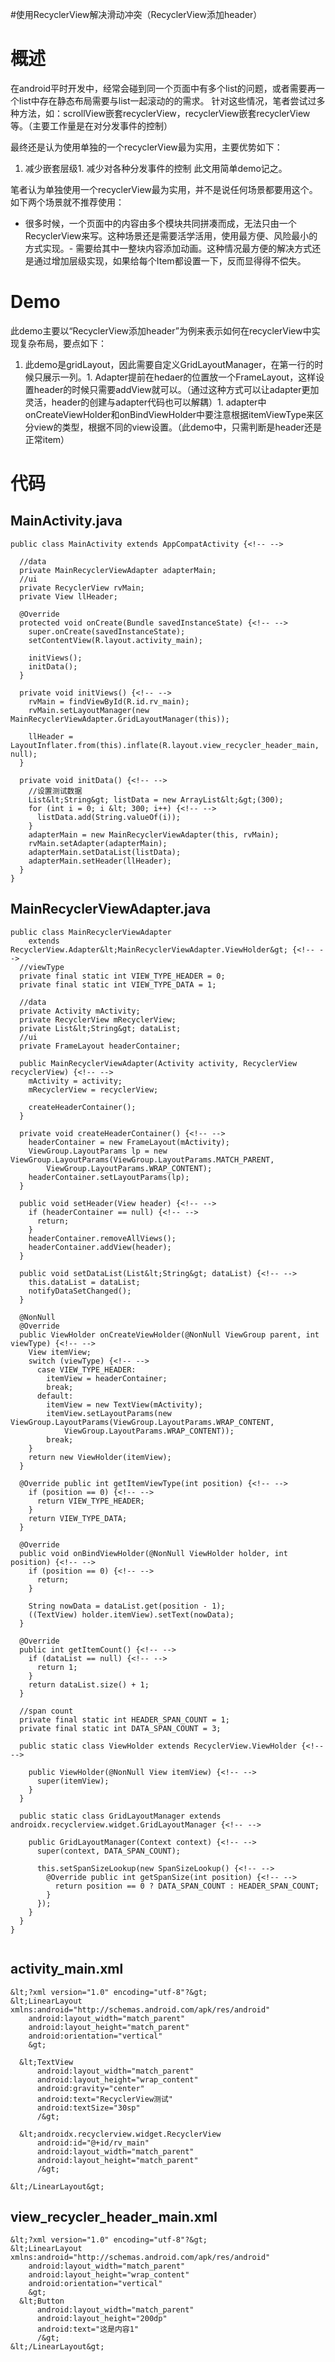 #使用RecyclerView解决滑动冲突（RecyclerView添加header）
# 概述

在android平时开发中，经常会碰到同一个页面中有多个list的问题，或者需要再一个list中存在静态布局需要与list一起滚动的的需求。 针对这些情况，笔者尝试过多种方法，如：scrollView嵌套recyclerView，recyclerView嵌套recyclerView等。（主要工作量是在对分发事件的控制）

最终还是认为使用单独的一个recyclerView最为实用，主要优势如下：
1. 减少嵌套层级1. 减少对各种分发事件的控制
此文用简单demo记之。

>  
 笔者认为单独使用一个recyclerView最为实用，并不是说任何场景都要用这个。如下两个场景就不推荐使用： 
 - 很多时候，一个页面中的内容由多个模块共同拼凑而成，无法只由一个RecyclerView来写。这种场景还是需要活学活用，使用最方便、风险最小的方式实现。- 需要给其中一整块内容添加动画。这种情况最方便的解决方式还是通过增加层级实现，如果给每个Item都设置一下，反而显得得不偿失。 


# Demo

此demo主要以“RecyclerView添加header”为例来表示如何在recyclerView中实现复杂布局，要点如下：
1. 此demo是gridLayout，因此需要自定义GridLayoutManager，在第一行的时候只展示一列。1. Adapter提前在hedaer的位置放一个FrameLayout，这样设置header的时候只需要addView就可以。（通过这种方式可以让adapter更加灵活，header的创建与adapter代码也可以解耦）1. adapter中onCreateViewHolder和onBindViewHolder中要注意根据itemViewType来区分view的类型，根据不同的view设置。（此demo中，只需判断是header还是正常item）
# 代码

## MainActivity.java

```
public class MainActivity extends AppCompatActivity {<!-- -->

  //data
  private MainRecyclerViewAdapter adapterMain;
  //ui
  private RecyclerView rvMain;
  private View llHeader;

  @Override
  protected void onCreate(Bundle savedInstanceState) {<!-- -->
    super.onCreate(savedInstanceState);
    setContentView(R.layout.activity_main);

    initViews();
    initData();
  }

  private void initViews() {<!-- -->
    rvMain = findViewById(R.id.rv_main);
    rvMain.setLayoutManager(new MainRecyclerViewAdapter.GridLayoutManager(this));

    llHeader = LayoutInflater.from(this).inflate(R.layout.view_recycler_header_main, null);
  }

  private void initData() {<!-- -->
    //设置测试数据
    List&lt;String&gt; listData = new ArrayList&lt;&gt;(300);
    for (int i = 0; i &lt; 300; i++) {<!-- -->
      listData.add(String.valueOf(i));
    }
    adapterMain = new MainRecyclerViewAdapter(this, rvMain);
    rvMain.setAdapter(adapterMain);
    adapterMain.setDataList(listData);
    adapterMain.setHeader(llHeader);
  }
}

```

## MainRecyclerViewAdapter.java

```
public class MainRecyclerViewAdapter
    extends RecyclerView.Adapter&lt;MainRecyclerViewAdapter.ViewHolder&gt; {<!-- -->
  //viewType
  private final static int VIEW_TYPE_HEADER = 0;
  private final static int VIEW_TYPE_DATA = 1;

  //data
  private Activity mActivity;
  private RecyclerView mRecyclerView;
  private List&lt;String&gt; dataList;
  //ui
  private FrameLayout headerContainer;

  public MainRecyclerViewAdapter(Activity activity, RecyclerView recyclerView) {<!-- -->
    mActivity = activity;
    mRecyclerView = recyclerView;

    createHeaderContainer();
  }

  private void createHeaderContainer() {<!-- -->
    headerContainer = new FrameLayout(mActivity);
    ViewGroup.LayoutParams lp = new ViewGroup.LayoutParams(ViewGroup.LayoutParams.MATCH_PARENT,
        ViewGroup.LayoutParams.WRAP_CONTENT);
    headerContainer.setLayoutParams(lp);
  }

  public void setHeader(View header) {<!-- -->
    if (headerContainer == null) {<!-- -->
      return;
    }
    headerContainer.removeAllViews();
    headerContainer.addView(header);
  }

  public void setDataList(List&lt;String&gt; dataList) {<!-- -->
    this.dataList = dataList;
    notifyDataSetChanged();
  }

  @NonNull
  @Override
  public ViewHolder onCreateViewHolder(@NonNull ViewGroup parent, int viewType) {<!-- -->
    View itemView;
    switch (viewType) {<!-- -->
      case VIEW_TYPE_HEADER:
        itemView = headerContainer;
        break;
      default:
        itemView = new TextView(mActivity);
        itemView.setLayoutParams(new ViewGroup.LayoutParams(ViewGroup.LayoutParams.WRAP_CONTENT,
            ViewGroup.LayoutParams.WRAP_CONTENT));
        break;
    }
    return new ViewHolder(itemView);
  }

  @Override public int getItemViewType(int position) {<!-- -->
    if (position == 0) {<!-- -->
      return VIEW_TYPE_HEADER;
    }
    return VIEW_TYPE_DATA;
  }

  @Override
  public void onBindViewHolder(@NonNull ViewHolder holder, int position) {<!-- -->
    if (position == 0) {<!-- -->
      return;
    }

    String nowData = dataList.get(position - 1);
    ((TextView) holder.itemView).setText(nowData);
  }

  @Override
  public int getItemCount() {<!-- -->
    if (dataList == null) {<!-- -->
      return 1;
    }
    return dataList.size() + 1;
  }

  //span count
  private final static int HEADER_SPAN_COUNT = 1;
  private final static int DATA_SPAN_COUNT = 3;

  public static class ViewHolder extends RecyclerView.ViewHolder {<!-- -->

    public ViewHolder(@NonNull View itemView) {<!-- -->
      super(itemView);
    }
  }

  public static class GridLayoutManager extends androidx.recyclerview.widget.GridLayoutManager {<!-- -->

    public GridLayoutManager(Context context) {<!-- -->
      super(context, DATA_SPAN_COUNT);

      this.setSpanSizeLookup(new SpanSizeLookup() {<!-- -->
        @Override public int getSpanSize(int position) {<!-- -->
          return position == 0 ? DATA_SPAN_COUNT : HEADER_SPAN_COUNT;
        }
      });
    }
  }
}


```

## activity_main.xml

```
&lt;?xml version="1.0" encoding="utf-8"?&gt;
&lt;LinearLayout xmlns:android="http://schemas.android.com/apk/res/android"
    android:layout_width="match_parent"
    android:layout_height="match_parent"
    android:orientation="vertical"
    &gt;

  &lt;TextView
      android:layout_width="match_parent"
      android:layout_height="wrap_content"
      android:gravity="center"
      android:text="RecyclerView测试"
      android:textSize="30sp"
      /&gt;

  &lt;androidx.recyclerview.widget.RecyclerView
      android:id="@+id/rv_main"
      android:layout_width="match_parent"
      android:layout_height="match_parent"
      /&gt;

&lt;/LinearLayout&gt;

```

## view_recycler_header_main.xml

```
&lt;?xml version="1.0" encoding="utf-8"?&gt;
&lt;LinearLayout xmlns:android="http://schemas.android.com/apk/res/android"
    android:layout_width="match_parent"
    android:layout_height="wrap_content"
    android:orientation="vertical"
    &gt;
  &lt;Button
      android:layout_width="match_parent"
      android:layout_height="200dp"
      android:text="这是内容1"
      /&gt;
&lt;/LinearLayout&gt;

```
